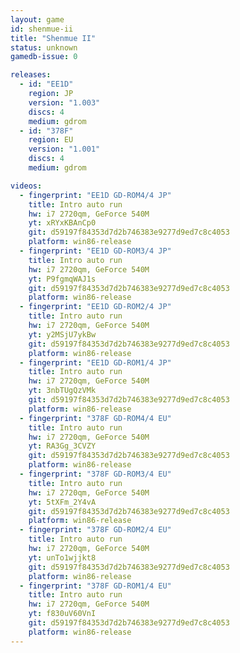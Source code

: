 ```yaml
---
layout: game
id: shenmue-ii
title: "Shenmue II"
status: unknown
gamedb-issue: 0

releases:
  - id: "EE1D"
    region: JP
    version: "1.003"
    discs: 4
    medium: gdrom
  - id: "378F"
    region: EU
    version: "1.001"
    discs: 4
    medium: gdrom

videos:
  - fingerprint: "EE1D GD-ROM4/4 JP"
    title: Intro auto run
    hw: i7 2720qm, GeForce 540M
    yt: xRYxKBAnCp0
    git: d59197f84353d7d2b746383e9277d9ed7c8c4053
    platform: win86-release
  - fingerprint: "EE1D GD-ROM3/4 JP"
    title: Intro auto run
    hw: i7 2720qm, GeForce 540M
    yt: P9fgmqWAJ1s
    git: d59197f84353d7d2b746383e9277d9ed7c8c4053
    platform: win86-release
  - fingerprint: "EE1D GD-ROM2/4 JP"
    title: Intro auto run
    hw: i7 2720qm, GeForce 540M
    yt: y2MSjU7ykBw
    git: d59197f84353d7d2b746383e9277d9ed7c8c4053
    platform: win86-release
  - fingerprint: "EE1D GD-ROM1/4 JP"
    title: Intro auto run
    hw: i7 2720qm, GeForce 540M
    yt: 3nbTUgQzVMk
    git: d59197f84353d7d2b746383e9277d9ed7c8c4053
    platform: win86-release
  - fingerprint: "378F GD-ROM4/4 EU"
    title: Intro auto run
    hw: i7 2720qm, GeForce 540M
    yt: RA3Gg_3CVZY
    git: d59197f84353d7d2b746383e9277d9ed7c8c4053
    platform: win86-release
  - fingerprint: "378F GD-ROM3/4 EU"
    title: Intro auto run
    hw: i7 2720qm, GeForce 540M
    yt: 5tXFm_2Y4vA
    git: d59197f84353d7d2b746383e9277d9ed7c8c4053
    platform: win86-release
  - fingerprint: "378F GD-ROM2/4 EU"
    title: Intro auto run
    hw: i7 2720qm, GeForce 540M
    yt: unTo1wjjkt8
    git: d59197f84353d7d2b746383e9277d9ed7c8c4053
    platform: win86-release
  - fingerprint: "378F GD-ROM1/4 EU"
    title: Intro auto run
    hw: i7 2720qm, GeForce 540M
    yt: f830uV60VnI
    git: d59197f84353d7d2b746383e9277d9ed7c8c4053
    platform: win86-release
---
```

